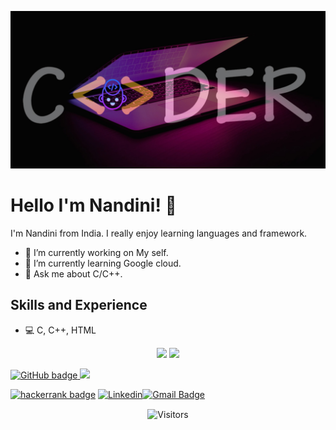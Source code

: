 ![Developer](https://github.com/nandini040/nandini040/blob/main/Twitter%20header.jpg)

# Hello I'm Nandini! 👋
I'm Nandini from India. I really enjoy learning languages and framework.

 * 🔭 I’m currently working on My self.
 * 🌱 I’m currently learning Google cloud. 
 * 💬 Ask me about C/C++. 
 

## Skills and Experience
* 💻 C, C++, HTML
<p align="center">
 <img width="65%" src="https://github-readme-stats.vercel.app/api?username=nandini040&show_icons=true&theme=tokyonight" />
<img width="27%" src="https://github-readme-stats.vercel.app/api/top-langs/?username=nandini040&count_private=true&theme=tokyonight" />
 </p>


<p>
  <a href="https://github.com/nandini040?tab=followers">
    <img src="https://img.shields.io/github/followers/nandini040?logo=GitHub&style=for-the-badge" alt="GitHub badge" />
  </a>
<a href="https://twitter.com/Nandini_n_a ">
    <img src="https://img.shields.io/twitter/follow/Nandini_n_a?label=Twitter&logo=twitter&style=for-the-badge" />
  </a>

[![hackerrank badge](https://img.shields.io/badge/Nandini-30302f?style=flat&logo=hackerrank)](https://www.hackerrank.com/nandinina040)
[![Linkedin](https://img.shields.io/badge/-Nandini-blue?style=flat-square&logo=Linkedin&logoColor=white&link=https://www.linkedin.com/in/nandini-ab21731bb/)](https://www.linkedin.com/in/nandini-ab21731bb/)[![Gmail Badge](https://img.shields.io/badge/-Gmail-c14438?style=flat-square&logo=Gmail&logoColor=white&link=mailto:nandinina040@gmail.com)](nandinina040@gmail.com)</p>
<p align=center>                           
  <img align=center  src="https://visitor-badge.laobi.icu/badge?page_id=nandinina040.sabesansathananthan" alt="Visitors">      
</p>
